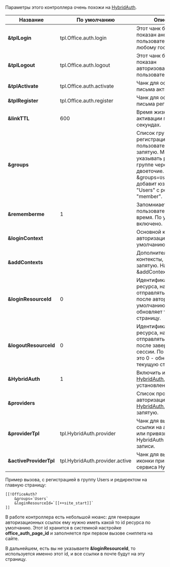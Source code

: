 Параметры этого контроллера очень похожи на [HybridAuth][1].

Название                | По умолчанию                  | Описание
------------------------|-------------------------------|------------
**&tplLogin**			| tpl.Office.auth.login			| Этот чанк будет показан анонимному пользователю, то есть любому гостю.
**&tplLogout**			| tpl.Office.auth.logout		| Этот чанк будет показан авторизованному пользователю.
**&tplActivate**		| tpl.Office.auth.activate		| Чанк для оформления письма активации.
**&tplRegister**		| tpl.Office.auth.register		| Чанк для оформления письма регистрации.
**&linkTTL**			| 600							| Время жизни ссылки активации профиля в секундах.
**&groups**				| 								| Список групп для регистрации пользователя, через запятую. Можно указывать роль юзера в группе через двоеточие. Например, &groups=`Users:1` добавит юзера в группу "Users" с ролью "member".
**&rememberme**			| 1								| Запомниает пользователя на долгое время. По умолчанию - включено.
**&loginContext**		| 								| Основной контекст для авторизации. По умолчанию - текущий.
**&addContexts**		| 								| Дополнительные контексты, через запятую. Например, &addContexts=`web,ru,en`
**&loginResourceId**	| 0								| Идентификатор ресурса, на который отправлять юзера после авторизации. По умолчанию, это 0 - обновляет текущую страницу.
**&logoutResourceId**	| 0								| Идентификатор ресурса, на который отправлять юзера после завершения сессии. По умолчанию, это 0 - обновляет текущую страницу.
**&HybridAuth**			| 1								| Включить интеграцию с [HybridAuth][1], если он установлен.
**&providers**			| 								| Список провайдеров авторизации [HybridAuth][1], через запятую.
**&providerTpl**		| tpl.HybridAuth.provider		| Чанк для вывода ссылки на авторизацию или привязку сервиса HybridAuth к учетной записи.
**&activeProviderTpl**	| tpl.HybridAuth.provider.active| Чанк для вывода иконки привязанного сервиса HybridAuth.

Пример вызова, с регистрацией в группу Users и редиректом на главную страницу:
```
[[!OfficeAuth?
    &groups=`Users`
    &loginResourceId=`[[++site_start]]`
]]
```

В работе контроллера есть небольшой нюанс: для генерации авторизационных ссылок ему нужно иметь какой то id ресурса по умолчанию.
Этот id хранится в системной настройке **office_auth_page_id** и заполняется при первом вызове сниппета на сайте.

В дальнейшем, есть вы не указываете **&loginResourceId**, то используется именно этот id, и все ссылки в почте будут на эту страницу.

[1]: /ru/01_Компоненты/04_HybridAuth/01_Сниппеты/01_HybridAuth.md
